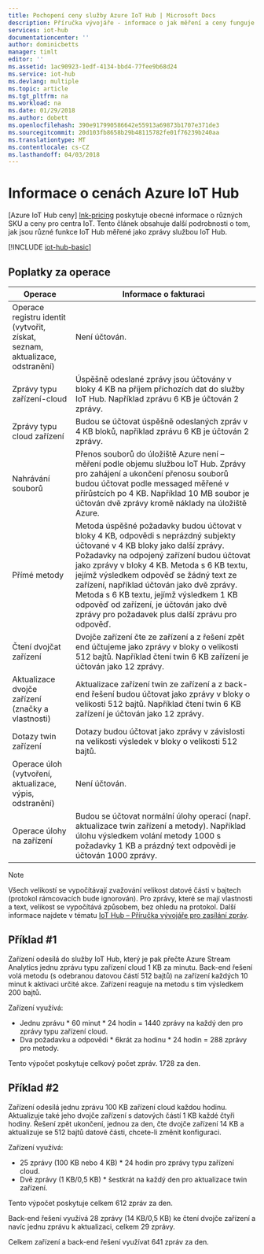 ```yaml
---
title: Pochopení ceny služby Azure IoT Hub | Microsoft Docs
description: Příručka vývojáře - informace o jak měření a ceny funguje službou IoT Hub, včetně šlo příklady.
services: iot-hub
documentationcenter: ''
author: dominicbetts
manager: timlt
editor: ''
ms.assetid: 1ac90923-1edf-4134-bbd4-77fee9b68d24
ms.service: iot-hub
ms.devlang: multiple
ms.topic: article
ms.tgt_pltfrm: na
ms.workload: na
ms.date: 01/29/2018
ms.author: dobett
ms.openlocfilehash: 390e917990586642e55913a69873b1707e371de3
ms.sourcegitcommit: 20d103fb8658b29b48115782fe01f76239b240aa
ms.translationtype: MT
ms.contentlocale: cs-CZ
ms.lasthandoff: 04/03/2018
---
```

# <a name="azure-iot-hub-pricing-information"></a>Informace o cenách Azure IoT Hub

[Azure IoT Hub ceny] [ lnk-pricing] poskytuje obecné informace o různých SKU a ceny pro centra IoT. Tento článek obsahuje další podrobnosti o tom, jak jsou různé funkce IoT Hub měřené jako zprávy službou IoT Hub.

[!INCLUDE [iot-hub-basic](../../includes/iot-hub-basic-partial.md)]

## <a name="charges-per-operation"></a>Poplatky za operace

| Operace | Informace o fakturaci | 
| --------- | ------------------- |
| Operace registru identit <br/> (vytvořit, získat, seznam, aktualizace, odstranění) | Není účtován. |
| Zprávy typu zařízení-cloud | Úspěšně odeslané zprávy jsou účtovány v bloky 4 KB na příjem příchozích dat do služby IoT Hub. Například zprávu 6 KB je účtován 2 zprávy. |
| Zprávy typu cloud zařízení | Budou se účtovat úspěšně odeslaných zpráv v 4 KB bloků, například zprávu 6 KB je účtován 2 zprávy. |
| Nahrávání souborů | Přenos souborů do úložiště Azure není – měření podle objemu službou IoT Hub. Zprávy pro zahájení a ukončení přenosu souborů budou účtovat podle messaged měřené v přírůstcích po 4 KB. Například 10 MB soubor je účtován dvě zprávy kromě náklady na úložiště Azure. |
| Přímé metody | Metoda úspěšné požadavky budou účtovat v bloky 4 KB, odpovědi s neprázdný subjekty účtované v 4 KB bloky jako další zprávy. Požadavky na odpojený zařízení budou účtovat jako zprávy v bloky 4 KB. Metoda s 6 KB textu, jejímž výsledkem odpověď se žádný text ze zařízení, například účtován jako dvě zprávy. Metoda s 6 KB textu, jejímž výsledkem 1 KB odpověď od zařízení, je účtován jako dvě zprávy pro požadavek plus další zprávu pro odpověď. |
| Čtení dvojčat zařízení | Dvojče zařízení čte ze zařízení a z řešení zpět end účtujeme jako zprávy v bloky o velikosti 512 bajtů. Například čtení twin 6 KB zařízení je účtován jako 12 zprávy. |
| Aktualizace dvojče zařízení (značky a vlastnosti) | Aktualizace zařízení twin ze zařízení a z back-end řešení budou účtovat jako zprávy v bloky o velikosti 512 bajtů. Například čtení twin 6 KB zařízení je účtován jako 12 zprávy. |
| Dotazy twin zařízení | Dotazy budou účtovat jako zprávy v závislosti na velikosti výsledek v bloky o velikosti 512 bajtů. |
| Operace úloh <br/> (vytvoření, aktualizace, výpis, odstranění) | Není účtován. |
| Operace úlohy na zařízení | Budou se účtovat normální úlohy operací (např. aktualizace twin zařízení a metody). Například úlohu výsledkem volání metody 1000 s požadavky 1 KB a prázdný text odpovědi je účtován 1000 zprávy. |

> [!NOTE]
> Všech velikostí se vypočítávají zvažování velikost datové části v bajtech (protokol rámcovacích bude ignorován). Pro zprávy, které se mají vlastnosti a text, velikost se vypočítává způsobem, bez ohledu na protokol. Další informace najdete v tématu [IoT Hub – Příručka vývojáře pro zasílání zpráv][lnk-message-size].

## <a name="example-1"></a>Příklad #1

Zařízení odesílá do služby IoT Hub, který je pak přečte Azure Stream Analytics jednu zprávu typu zařízení cloud 1 KB za minutu. Back-end řešení volá metodu (s odebranou datovou částí 512 bajtů) na zařízení každých 10 minut k aktivaci určité akce. Zařízení reaguje na metodu s tím výsledkem 200 bajtů.

Zařízení využívá:

* Jednu zprávu * 60 minut * 24 hodin = 1440 zprávy na každý den pro zprávy typu zařízení cloud.
* Dva požadavku a odpovědi * 6krát za hodinu * 24 hodin = 288 zprávy pro metody.

Tento výpočet poskytuje celkový počet zpráv. 1728 za den.

## <a name="example-2"></a>Příklad #2

Zařízení odesílá jednu zprávu 100 KB zařízení cloud každou hodinu. Aktualizuje také jeho dvojče zařízení s datových částí 1 KB každé čtyři hodiny. Řešení zpět ukončení, jednou za den, čte dvojče zařízení 14 KB a aktualizuje se 512 bajtů datové části, chcete-li změnit konfiguraci.

Zařízení využívá:

* 25 zprávy (100 KB nebo 4 KB) * 24 hodin pro zprávy typu zařízení cloud.
* Dvě zprávy (1 KB/0,5 KB) * šestkrát na každý den pro aktualizace twin zařízení.

Tento výpočet poskytuje celkem 612 zpráv za den.

Back-end řešení využívá 28 zprávy (14 KB/0,5 KB) ke čtení dvojče zařízení a navíc jednu zprávu k aktualizaci, celkem 29 zprávy.

Celkem zařízení a back-end řešení využívat 641 zpráv za den.


[lnk-pricing]: https://azure.microsoft.com/pricing/details/iot-hub
[lnk-message-size]: iot-hub-devguide-messages-construct.md
